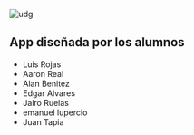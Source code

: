 ![udg](http://www.cusur.udg.mx/es/sites/default/files/adjuntos/logo_udg-gris.png)
## App diseñada por los alumnos

- Luis Rojas
- Aaron Real
- Alan Benitez
- Edgar Alvares
- Jairo Ruelas
- emanuel lupercio
- Juan Tapia
